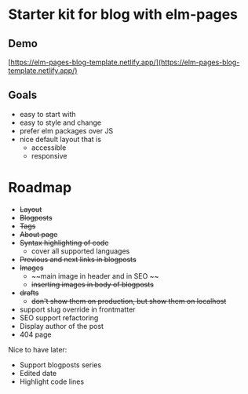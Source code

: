 # Starter kit for blog with elm-pages

## Demo

[https://elm-pages-blog-template.netlify.app/](https://elm-pages-blog-template.netlify.app/)

## Goals

- easy to start with
- easy to style and change
- prefer elm packages over JS
- nice default layout that is 
  - accessible
  - responsive

# Roadmap

- ~~Layout~~ 
- ~~Blogposts~~ 
- ~~Tags~~
- ~~About page~~ 
- ~~Syntax highlighting of code~~ 
  - cover all supported languages
- ~~Previous and next links in blogposts~~ 
- ~~Images~~
  - ~~main image in header and in SEO ~~
  - ~~inserting images in body of blogposts~~
- ~~drafts~~
  - ~~don't show them on production, but show them on localhost~~
- support slug override in frontmatter
- SEO support refactoring
- Display author of the post
- 404 page

Nice to have later:

- Support blogposts series
- Edited date
- Highlight code lines 
